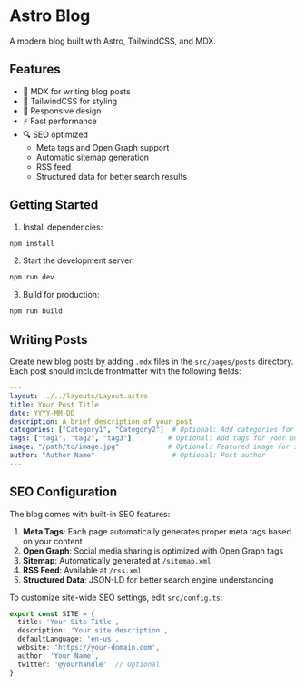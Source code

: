 # Astro Blog

A modern blog built with Astro, TailwindCSS, and MDX.

## Features

- 📝 MDX for writing blog posts
- 🎨 TailwindCSS for styling
- 📱 Responsive design
- ⚡️ Fast performance
- 🔍 SEO optimized
  - Meta tags and Open Graph support
  - Automatic sitemap generation
  - RSS feed
  - Structured data for better search results

## Getting Started

1. Install dependencies:
```bash
npm install
```

2. Start the development server:
```bash
npm run dev
```

3. Build for production:
```bash
npm run build
```

## Writing Posts

Create new blog posts by adding `.mdx` files in the `src/pages/posts` directory. Each post should include frontmatter with the following fields:

```yaml
---
layout: ../../layouts/Layout.astro
title: Your Post Title
date: YYYY-MM-DD
description: A brief description of your post
categories: ["Category1", "Category2"]  # Optional: Add categories for your post
tags: ["tag1", "tag2", "tag3"]         # Optional: Add tags for your post
image: "/path/to/image.jpg"            # Optional: Featured image for social sharing
author: "Author Name"                   # Optional: Post author
---
```

## SEO Configuration

The blog comes with built-in SEO features:

1. **Meta Tags**: Each page automatically generates proper meta tags based on your content
2. **Open Graph**: Social media sharing is optimized with Open Graph tags
3. **Sitemap**: Automatically generated at `/sitemap.xml`
4. **RSS Feed**: Available at `/rss.xml`
5. **Structured Data**: JSON-LD for better search engine understanding

To customize site-wide SEO settings, edit `src/config.ts`:

```ts
export const SITE = {
  title: 'Your Site Title',
  description: 'Your site description',
  defaultLanguage: 'en-us',
  website: 'https://your-domain.com',
  author: 'Your Name',
  twitter: '@yourhandle'  // Optional
}
```

